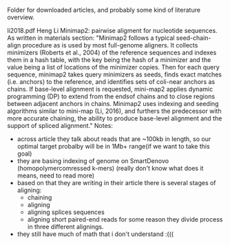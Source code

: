 Folder for downloaded articles, and probably some kind of literature overview.


li2018.pdf
Heng Li Minimap2: pairwise aligment for nucleotide sequences.
As written in materials section:
"Minimap2 follows a typical seed-chain-align procedure as is used by most full-genome aligners. It collects minimizers (Roberts et al., 2004) of the reference sequences and indexes them in a hash table, with the key being the hash of a minimizer and the value being a list of locations of the minimizer copies. Then for each query sequence, minimap2 takes query minimizers as seeds, finds exact matches (i.e. anchors) to the reference, and identifies sets of coli-near anchors as chains. If base-level alignment is requested, mini-map2 applies dynamic programming (DP) to extend from the endsof chains and to close regions between adjacent anchors in chains. Minimap2 uses indexing and seeding algorithms similar to mini-map (Li, 2016), and furthers the predecessor with more accurate chaining, the ability to produce base-level alignment and the support of spliced alignment."
Notes:
- across article they talk about reads that are ~100kb in length, so our optimal target probalby will be in 1Mb+ range(if we want to take this goal)
- they are basing indexing of genome on SmartDenovo (homopolymercomressed k-mers) (really don't know what does it means, need to read more)
- based on that they are writing in their article there is several stages of aligning:
	- chaining 
	- aligning
	- aligning splices sequences
	- aligning short paired-end reads
for some reason they divide process in three different alignings.
- they still have much of math that i don't understand :(((



